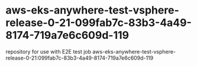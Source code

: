 # aws-eks-anywhere-test-vsphere-release-0-21-099fab7c-83b3-4a49-8174-719a7e6c609d-119
repository for use with E2E test job aws-eks-anywhere-test-vsphere-release-0-21:099fab7c-83b3-4a49-8174-719a7e6c609d-119
